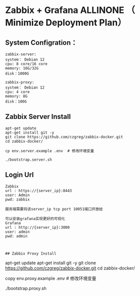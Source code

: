 # Zabbix + Grafana ALLINONE （ Minimize Deployment Plan）

## System Configration：
```
zabbix-server:
system： Debian 12
cpu: 8 core/16 core
memory: 16G/32G
disk：1000G

zabbix-proxy:
system： Debian 12
cpu: 4 core
memory: 8G
disk：100G
```

## Zabbix Server Install
```
apt-get update
apt-get install git -y
git clone https://github.com/czgreg/zabbix-docker.git
cd zabbix-docker/

cp env.server.example .env  # 修改环境变量

./bootstrap.server.sh
```
## Login Url
```
Zabbix
url : https://{server_ip}:8443
user: Admin
pwd: zabbix

服务端需要将该server_ip tcp port 10051端口开放给

可以安装grafana实现更好的可视化
Grafana
url : http://{server_ip}:3000
user: admin
pwd: admin
```
```


## Zabbix Proxy Install
```
apt-get update
apt-get install git -y
git clone https://github.com/czgreg/zabbix-docker.git
cd zabbix-docker/

copy env.proxy.example .env  # 修改环境变量

./bootstrap.proxy.sh
```
